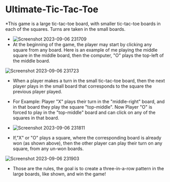 # Ultimate-Tic-Tac-Toe
 *This game is a large tic-tac-toe board, with smaller tic-tac-toe boards in each of the squares. Turns are taken in the small boards.
 * ![Screenshot 2023-09-06 231709](https://github.com/jtotheayy/Ultimate-Tic-Tac-Toe/assets/102671405/3282d52c-8550-4376-bfcc-cce1e81be2b8)
 *  At the beginning of the game, the player may start by clicking any square from any board. Here is an example of me playing the middle square in the middle board, then the computer, "O" plays the top-left of the middle board. 

![Screenshot 2023-09-06 231723](https://github.com/jtotheayy/Ultimate-Tic-Tac-Toe/assets/102671405/32ac6bbf-d86d-44a8-8be9-93b447b13da6)

 * When a player makes a turn in the small tic-tac-toe board, then the next player plays in the small board that corresponds to the square the previous player played.
 * For Example: Player "X" plays their turn in the "middle-right" board, and in that board they play the square "top-middle". Now Player "O" is forced to play in the "top-middle" board and can click on any of the squares in that board.
 * ![Screenshot 2023-09-06 231811](https://github.com/jtotheayy/Ultimate-Tic-Tac-Toe/assets/102671405/6372193e-d624-41a8-be03-9948e585cc21)

 * If,"X" or "O" plays a square, where the corresponding board is already won (as shown above), then the other player can play their turn on any square, from any un-won boards.
 
 ![Screenshot 2023-09-06 231903](https://github.com/jtotheayy/Ultimate-Tic-Tac-Toe/assets/102671405/17727c27-48e4-4fe4-b98b-453b2460ecce)

 * Those are the rules, the goal is to create a three-in-a-row pattern in the large boards, like shown, and win the game!
